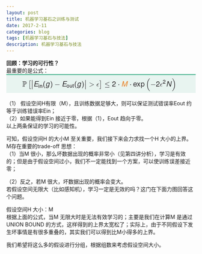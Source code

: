 ```yaml
---
layout: post
title: 机器学习基石之训练与测试
date: 2017-2-11
categories: blog
tags: [机器学习基石与技法]
description: 机器学习基石与技法
---
```


**回顾：学习的可行性？**         
最重要的是公式：       
![](https://raw.githubusercontent.com/whuhan2013/myImage/master/foundation/chapter5/p1.jpg)       

（1） 假设空间H有限（M），且训练数据足够大，则可以保证测试错误率Eout 约等于训练错误率Ein；            
（2）如果能得到Ein 接近于零，根据（1），Eout 趋向于零。              
以上两条保证的学习的可能性。                                       

可知，假设空间H 的大小M 至关重要，我们接下来会力求找一个H 大小的上界。            
M存在重要的trade-off 思想：       
（1）当M 很小，那么坏数据出现的概率非常小（见第四讲分析），学习是有效的；但是由于假设空间过小，我们不一定能找到一个方案，可以使训练误差接近零；

（2）反之，若M 很大，坏数据出现的概率会变大。            
若假设空间无限大（比如感知机），学习一定是无效的吗？这门在下面力图回答这个问题。           

 假设空间H 大小：M                       
根据上面的公式，当M 无限大时是无法有效学习的；主要是我们在计算M 是通过UNION BOUND 的方式，这样得到的上界太宽松了；实际上，由于不同假设下发生坏事情是有很多重叠的，其实我们可以得到比M小得多的上界。    

我们希望将这么多的假设进行分组，根据组数来考虑假设空间大小。          

